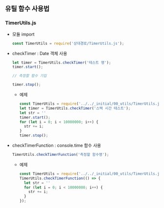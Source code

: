 ## 유틸 함수 사용법
### TimerUtils.js
- 모듈 import
  ```js
  const TimerUtils = require('상대경로/TimerUtils.js');
  ```

- checkTimer : Date 객체 사용
  ```js
  let timer = TimerUtils.checkTimer('테스트 명');
  timer.start();

  // 측정할 함수 기입

  timer.stop();
  ```
  - 예제
    ```js
    const TimerUtils = require('../../_initial/00_utils/TimerUtils.js');
    let timer = TimerUtils.checkTimer('스택 시간 테스트');
    let str = ''
    timer.start();
    for (let i = 0; i < 10000000; i++) {
      str += i;
    }
    timer.stop();
    ```

- checkTimerFunction : console.time 함수 사용
  ```js
  TimerUtils.checkTimerFunction('측정할 함수명');
  ```
  - 예제
    ```js
    const TimerUtils = require('../../_initial/00_utils/TimerUtils.js');
    TimerUtils.checkTimerFunction(() => {
      let str = ''
      for (let i = 0; i < 10000000; i++) {
        str += i;
      }
    });
    ```

<br>